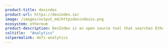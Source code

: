 ```yaml
---
product-title: dexindex
product-url: https://dexindex.io/
image: /images/output_md/httpsdexindexio.png
ecosystem: ethereum
product-description: DexIndex is an open source tool that searches Ethereum decentralized exchanges to find the best token prices.
coltitle:  "Analytics"
colpermalink: defi-analytics
---
```

